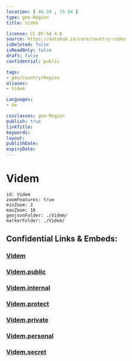 ```yaml
---
location: [ 46.34 , 15.94 ] 
type: geo-Region
title: Videm

license: CC BY-SA 4.0
source: https://datahub.io/core/country-codes
isDeleted: false
isReadOnly: false
draft: false
confidential: public

tags:
- geo/Country/Region
aliases:
- Videm

Languages:
- de

cssclasses: geo-Region
publish: true
linkTitle: 
keywords: 
layout: 
publishDate: 
expiryDate: 
---
```


# Videm

```leaflet
id: Videm
zoomFeatures: true 
minZoom: 2 
maxZoom: 18
geojsonFolder: ./Videm/
markerFolder: ./Videm/
```


## Confidential Links & Embeds: 

### [Videm](/_Standards/Earth/Continent/Europe/Europe~Central/Slovenia/Regions~Slovenia/Podravska/counties~Podravska/Videm.md) 

### [Videm.public](/_public/Earth/Continent/Europe/Europe~Central/Slovenia/Regions~Slovenia/Podravska/counties~Podravska/Videm.public.md) 

### [Videm.internal](/_internal/Earth/Continent/Europe/Europe~Central/Slovenia/Regions~Slovenia/Podravska/counties~Podravska/Videm.internal.md) 

### [Videm.protect](/_protect/Earth/Continent/Europe/Europe~Central/Slovenia/Regions~Slovenia/Podravska/counties~Podravska/Videm.protect.md) 

### [Videm.private](/_private/Earth/Continent/Europe/Europe~Central/Slovenia/Regions~Slovenia/Podravska/counties~Podravska/Videm.private.md) 

### [Videm.personal](/_personal/Earth/Continent/Europe/Europe~Central/Slovenia/Regions~Slovenia/Podravska/counties~Podravska/Videm.personal.md) 

### [Videm.secret](/_secret/Earth/Continent/Europe/Europe~Central/Slovenia/Regions~Slovenia/Podravska/counties~Podravska/Videm.secret.md)

